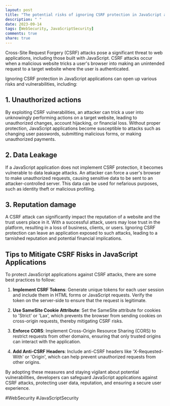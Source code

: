 ```yaml
---
layout: post
title: "The potential risks of ignoring CSRF protection in JavaScript applications"
description: " "
date: 2023-09-14
tags: [WebSecurity, JavaScriptSecurity]
comments: true
share: true
---
```


Cross-Site Request Forgery (CSRF) attacks pose a significant threat to web applications, including those built with JavaScript. CSRF attacks occur when a malicious website tricks a user's browser into making an unintended request to a target website where the user is authenticated.

Ignoring CSRF protection in JavaScript applications can open up various risks and vulnerabilities, including:

## 1. Unauthorized actions
By exploiting CSRF vulnerabilities, an attacker can trick a user into unknowingly performing actions on a target website, leading to unauthorized changes, account hijacking, or financial loss. Without proper protection, JavaScript applications become susceptible to attacks such as changing user passwords, submitting malicious forms, or making unauthorized payments.

## 2. Data Leakage
If a JavaScript application does not implement CSRF protection, it becomes vulnerable to data leakage attacks. An attacker can force a user's browser to make unauthorized requests, causing sensitive data to be sent to an attacker-controlled server. This data can be used for nefarious purposes, such as identity theft or malicious profiling.

## 3. Reputation damage
A CSRF attack can significantly impact the reputation of a website and the trust users place in it. With a successful attack, users may lose trust in the platform, resulting in a loss of business, clients, or users. Ignoring CSRF protection can leave an application exposed to such attacks, leading to a tarnished reputation and potential financial implications.

## Tips to Mitigate CSRF Risks in JavaScript Applications

To protect JavaScript applications against CSRF attacks, there are some best practices to follow:

1. **Implement CSRF Tokens**: Generate unique tokens for each user session and include them in HTML forms or JavaScript requests. Verify the token on the server-side to ensure that the request is legitimate.

2. **Use SameSite Cookie Attribute**: Set the SameSite attribute for cookies to 'Strict' or 'Lax', which prevents the browser from sending cookies on cross-origin requests, thereby mitigating CSRF risks.

3. **Enforce CORS**: Implement Cross-Origin Resource Sharing (CORS) to restrict requests from other domains, ensuring that only trusted origins can interact with the application.

4. **Add Anti-CSRF Headers**: Include anti-CSRF headers like 'X-Requested-With' or 'Origin', which can help prevent unauthorized requests from other origins.

By adopting these measures and staying vigilant about potential vulnerabilities, developers can safeguard JavaScript applications against CSRF attacks, protecting user data, reputation, and ensuring a secure user experience.

#WebSecurity #JavaScriptSecurity